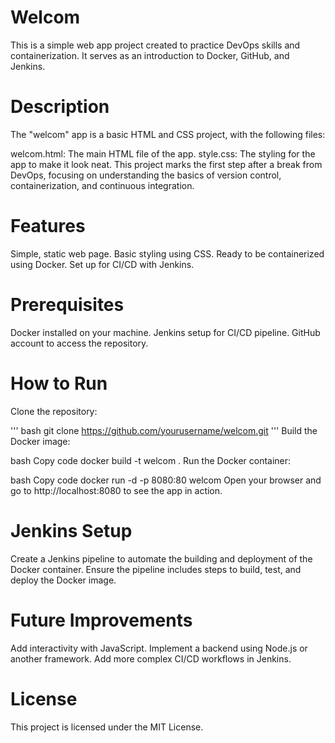 # Welcom
This is a simple web app project created to practice DevOps skills and containerization. It serves as an introduction to Docker, GitHub, and Jenkins.

# Description
The "welcom" app is a basic HTML and CSS project, with the following files:

welcom.html: The main HTML file of the app.
style.css: The styling for the app to make it look neat.
This project marks the first step after a break from DevOps, focusing on understanding the basics of version control, containerization, and continuous integration.

# Features
Simple, static web page.
Basic styling using CSS.
Ready to be containerized using Docker.
Set up for CI/CD with Jenkins.
# Prerequisites
Docker installed on your machine.
Jenkins setup for CI/CD pipeline.
GitHub account to access the repository.
# How to Run
Clone the repository:

''' bash
git clone https://github.com/yourusername/welcom.git
'''
Build the Docker image:

bash
Copy code
docker build -t welcom .
Run the Docker container:

bash
Copy code
docker run -d -p 8080:80 welcom
Open your browser and go to http://localhost:8080 to see the app in action.

# Jenkins Setup
Create a Jenkins pipeline to automate the building and deployment of the Docker container.
Ensure the pipeline includes steps to build, test, and deploy the Docker image.
# Future Improvements
Add interactivity with JavaScript.
Implement a backend using Node.js or another framework.
Add more complex CI/CD workflows in Jenkins.
# License
This project is licensed under the MIT License.


